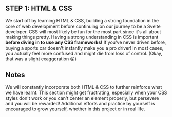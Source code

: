 ## STEP 1: HTML & CSS

We start off by learning HTML & CSS, building a strong foundation in the core of web development before continuing on our journey to be a Svelte developer. CSS will most likely be fun for the most part since it's all about making things pretty. Having a strong understanding in CSS is important **before diving in to use any CSS frameworks!**
If you've never driven before, buying a sports car doesn't instantly make you a pro driver! In most cases, you actually feel more confused and might die from loss of control. (Okay, that was a slight exaggeration 😜)

## Notes

We will constantly incorporate both HTML & CSS to further reinforce what we have learnt. This section might get frustrating, especially when your CSS styles don't work or you can't center an element properly, but persevere and you will be rewarded! Additional efforts and practice by yourself is encouraged to grow yourself, whether in this project or in real life.

